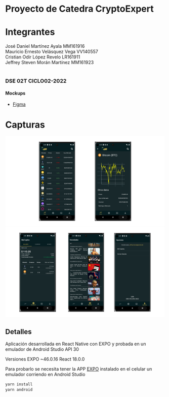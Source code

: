 # Proyecto de Catedra CryptoExpert

# Integrantes 
José Daniel Martínez Ayala MM161916  </br>
Mauricio Ernesto Velásquez Vega VV140557 </br>
Cristian Odir López Revelo LR161911  </br>
Jeffrey Steven Morán Martínez MM161923  </br>
</br>

### DSE 02T CICLO02-2022

#### Mockups
- [Figma](https://www.figma.com/proto/utNslcQW3aVwSUk2pq6BYH/CryptoExpert?node-id=76%3A47&scaling=scale-down&page-id=0%3A1&starting-point-node-id=2%3A2)

# Capturas
![Screenshots1](assets/screenshots/screens1.png)
![Screenshots2](assets/screenshots/screens2.png)

## Detalles
Aplicación desarrollada en React Native con EXPO y probada en un emulador de Android Studio API 30

Versiones
EXPO ~46.0.16
React 18.0.0

Para probarlo se necesita tener la APP [EXPO](https://play.google.com/store/apps/details?id=host.exp.exponent) instalado en el celular un emulador corriendo en Android Studio
~~~sh
yarn install
yarn android
~~~